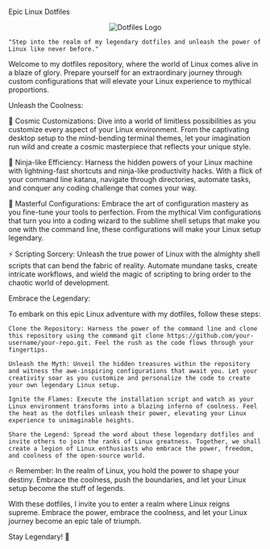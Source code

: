Epic Linux Dotfiles
<p align="center">
  <img src="https://i.imgur.com/EUy4Wgs.png" alt="Dotfiles Logo">
</p>

    "Step into the realm of my legendary dotfiles and unleash the power of Linux like never before."

Welcome to my dotfiles repository, where the world of Linux comes alive in a blaze of glory. Prepare yourself for an extraordinary journey through custom configurations that will elevate your Linux experience to mythical proportions.

Unleash the Coolness:

🚀 Cosmic Customizations: Dive into a world of limitless possibilities as you customize every aspect of your Linux environment. From the captivating desktop setup to the mind-bending terminal themes, let your imagination run wild and create a cosmic masterpiece that reflects your unique style.

🎯 Ninja-like Efficiency: Harness the hidden powers of your Linux machine with lightning-fast shortcuts and ninja-like productivity hacks. With a flick of your command line katana, navigate through directories, automate tasks, and conquer any coding challenge that comes your way.

🔧 Masterful Configurations: Embrace the art of configuration mastery as you fine-tune your tools to perfection. From the mythical Vim configurations that turn you into a coding wizard to the sublime shell setups that make you one with the command line, these configurations will make your Linux setup legendary.

⚡ Scripting Sorcery: Unleash the true power of Linux with the almighty shell scripts that can bend the fabric of reality. Automate mundane tasks, create intricate workflows, and wield the magic of scripting to bring order to the chaotic world of development.

Embrace the Legendary:

To embark on this epic Linux adventure with my dotfiles, follow these steps:

    Clone the Repository: Harness the power of the command line and clone this repository using the command git clone https://github.com/your-username/your-repo.git. Feel the rush as the code flows through your fingertips.

    Unleash the Myth: Unveil the hidden treasures within the repository and witness the awe-inspiring configurations that await you. Let your creativity soar as you customize and personalize the code to create your own legendary Linux setup.

    Ignite the Flames: Execute the installation script and watch as your Linux environment transforms into a blazing inferno of coolness. Feel the heat as the dotfiles unleash their power, elevating your Linux experience to unimaginable heights.

    Share the Legend: Spread the word about these legendary dotfiles and invite others to join the ranks of Linux greatness. Together, we shall create a legion of Linux enthusiasts who embrace the power, freedom, and coolness of the open-source world.

🔥 Remember: In the realm of Linux, you hold the power to shape your destiny. Embrace the coolness, push the boundaries, and let your Linux setup become the stuff of legends.

With these dotfiles, I invite you to enter a realm where Linux reigns supreme. Embrace the power, embrace the coolness, and let your Linux journey become an epic tale of triumph.

Stay Legendary! 🐧
